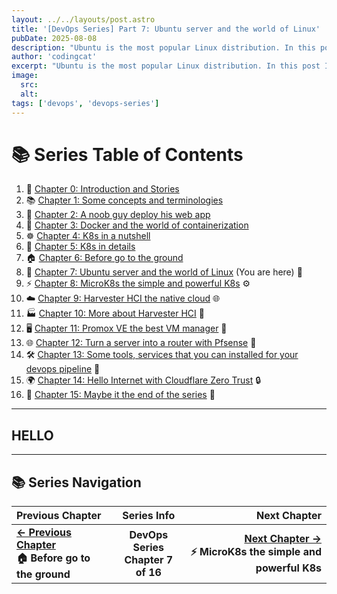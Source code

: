 ```yaml
---
layout: ../../layouts/post.astro
title: '[DevOps Series] Part 7: Ubuntu server and the world of Linux'
pubDate: 2025-08-08
description: "Ubuntu is the most popular Linux distribution. In this post I will share with you how to install Ubuntu server as a welcome to the world of Linux"
author: 'codingcat'
excerpt: "Ubuntu is the most popular Linux distribution. In this post I will share with you how to install Ubuntu server as a welcome to the world of Linux"
image:
  src:
  alt:
tags: ['devops', 'devops-series']
---
```


# 📚 Series Table of Contents

1.  📖 [Chapter 0: Introduction and Stories](./devops-part0) 
2.  📚 [Chapter 1: Some concepts and terminologies](./devops-part1) 
3.  🚀 [Chapter 2: A noob guy deploy his web app](./devops-part2) 
4.  🐳 [Chapter 3: Docker and the world of containerization](./devops-part3) 
5.  ☸️ [Chapter 4: K8s in a nutshell](./devops-part4) 
6.  🔧 [Chapter 5: K8s in details](./devops-part5) 
7.  🏠 [Chapter 6: Before go to the ground](./devops-part6) 
8.  🐧 [Chapter 7: Ubuntu server and the world of Linux](./devops-part7) (You are here) 🎯
9.  ⚡ [Chapter 8: MicroK8s the simple and powerful K8s](./devops-part8) ⚙️
10. ☁️ [Chapter 9: Harvester HCI the native cloud](./devops-part9) 🌐
11. 🏭 [Chapter 10: More about Harvester HCI](./devops-part10) 🏢
12. 🖥️ [Chapter 11: Promox VE the best VM manager](./devops-part11) 💾
13. 🌐 [Chapter 12: Turn a server into a router with Pfsense](./devops-part12) 🔌
14. 🛠️ [Chapter 13: Some tools, services that you can installed for your devops pipeline](./devops-part13) 🔧
15. 🌍 [Chapter 14: Hello Internet with Cloudflare Zero Trust](./devops-part14) 🔒
16. 🎉 [Chapter 15: Maybe it the end of the series](./devops-part15) 🏁

---

## HELLO

---

## 📚 Series Navigation

| Previous Chapter                                |               Series Info                |                                                                   Next Chapter |
| :---------------------------------------------- | :--------------------------------------: | -----------------------------------------------------------------------------: |
| **[← Previous Chapter](./devops-part6)**<br>**🏠 Before go to the ground** | **DevOps Series**<br>**Chapter 7 of 16** | **[Next Chapter →](./devops-part8)**<br>**⚡ MicroK8s the simple and powerful K8s** |
